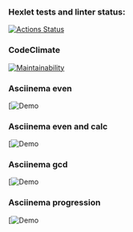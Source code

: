 ### Hexlet tests and linter status:
[![Actions Status](https://github.com/s-gala/python-project-49/actions/workflows/hexlet-check.yml/badge.svg)](https://github.com/s-gala/python-project-49/actions)

### CodeClimate 
[![Maintainability](https://api.codeclimate.com/v1/badges/487e17fe16141caa4b2a/maintainability)](https://codeclimate.com/github/s-gala/python-project-49/maintainability)

### Asciinema even
[![Demo](https://asciinema.org/a/2FfeOCm4Dq9QOqLXP9wKoP7lt)

### Asciinema even and calc
[![Demo](https://asciinema.org/a/I5Igo5X4xIsyGS50CBBa0Qcld)

### Asciinema gcd
[![Demo](https://asciinema.org/a/3Nyh8N1i0CPdvK2vNJtHHjDXW)

### Asciinema progression
[![Demo](https://asciinema.org/a/wWDvdSM2FQGVay1PpYbukSDEJ)
